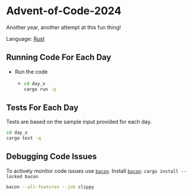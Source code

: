 # Advent-of-Code-2024

Another year, another attempt at this fun thing!

Language: [Rust](https://www.rust-lang.org/)

## Running Code For Each Day

- Run the code

  - ```sh
    cd day_x
    cargo run -q
    ```

## Tests For Each Day

Tests are based on the sample input provided for each day.

```sh
cd day_x
cargo test -q
```

## Debugging Code Issues

To actively monitor code issues use [`bacon`](https://github.com/Canop/bacon).
Install [`bacon`](https://github.com/Canop/bacon): `cargo install --locked bacon`

```sh
bacon --all-features --job clippy
```
